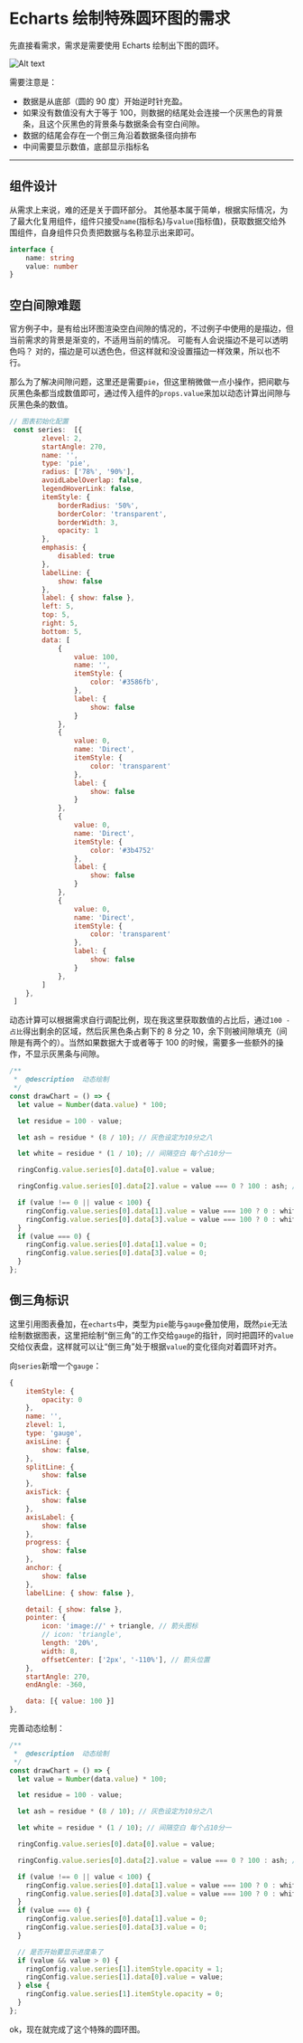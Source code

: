 # Echarts 绘制特殊圆环图的需求

先直接看需求，需求是需要使用 Echarts 绘制出下图的圆环。

![Alt text](../../assets/webSkill/ringxq.png)

需要注意是：

- 数据是从底部（圆的 90 度）开始逆时针充盈。
- 如果没有数值没有大于等于 100，则数据的结尾处会连接一个灰黑色的背景条，且这个灰黑色的背景条与数据条会有空白间隙。
- 数据的结尾会存在一个倒三角沿着数据条径向排布
- 中间需要显示数值，底部显示指标名

---

## 组件设计

从需求上来说，难的还是关于圆环部分。 其他基本属于简单，根据实际情况，为了最大化复用组件，组件只接受`name`(指标名)与`value`(指标值)，获取数据交给外围组件，自身组件只负责把数据与名称显示出来即可。

```ts
interface {
    name: string
    value: number
}
```

## 空白间隙难题

官方例子中，是有给出环图渲染空白间隙的情况的，不过例子中使用的是描边，但当前需求的背景是渐变的，不适用当前的情况。 可能有人会说描边不是可以透明色吗？ 对的，描边是可以透色色，但这样就和没设置描边一样效果，所以也不行。

那么为了解决间隙问题，这里还是需要`pie`，但这里稍微做一点小操作，把间歇与灰黑色条都当成数值即可，通过传入组件的`props.value`来加以动态计算出间隙与灰黑色条的数值。

```js
// 图表初始化配置
 const series:  [{
        zlevel: 2,
        startAngle: 270,
        name: '',
        type: 'pie',
        radius: ['78%', '90%'],
        avoidLabelOverlap: false,
        legendHoverLink: false,
        itemStyle: {
            borderRadius: '50%',
            borderColor: 'transparent',
            borderWidth: 3,
            opacity: 1
        },
        emphasis: {
            disabled: true
        },
        labelLine: {
            show: false
        },
        label: { show: false },
        left: 5,
        top: 5,
        right: 5,
        bottom: 5,
        data: [
            {
                value: 100,
                name: '',
                itemStyle: {
                    color: '#3586fb',
                },
                label: {
                    show: false
                }
            },
            {
                value: 0,
                name: 'Direct',
                itemStyle: {
                    color: 'transparent'
                },
                label: {
                    show: false
                }
            },
            {
                value: 0,
                name: 'Direct',
                itemStyle: {
                    color: '#3b4752'
                },
                label: {
                    show: false
                }
            },
            {
                value: 0,
                name: 'Direct',
                itemStyle: {
                    color: 'transparent'
                },
                label: {
                    show: false
                }
            },
        ]
    },
 ]
```

动态计算可以根据需求自行调配比例，现在我这里获取数值的占比后，通过`100 - 占比`得出剩余的区域，然后灰黑色条占剩下的 8 分之 10，余下则被间隙填充（间隙是有两个的）。当然如果数据大于或者等于 100 的时候，需要多一些额外的操作，不显示灰黑条与间隙。

```js
/**
 *  @description  动态绘制
 */
const drawChart = () => {
  let value = Number(data.value) * 100;

  let residue = 100 - value;

  let ash = residue * (8 / 10); // 灰色设定为10分之八

  let white = residue * (1 / 10); // 间隔空白 每个占10分一

  ringConfig.value.series[0].data[0].value = value;

  ringConfig.value.series[0].data[2].value = value === 0 ? 100 : ash; // 如果是超过100%，不显示

  if (value !== 0 || value < 100) {
    ringConfig.value.series[0].data[1].value = value === 100 ? 0 : white / 2;
    ringConfig.value.series[0].data[3].value = value === 100 ? 0 : white / 2;
  }
  if (value === 0) {
    ringConfig.value.series[0].data[1].value = 0;
    ringConfig.value.series[0].data[3].value = 0;
  }
};
```

## 倒三角标识

这里引用图表叠加，在`echarts`中，类型为`pie`能与`gauge`叠加使用，既然`pie`无法绘制数据图表，这里把绘制“倒三角”的工作交给`gauge`的指针，同时把圆环的`value`交给仪表盘，这样就可以让“倒三角”处于根据`value`的变化径向对着圆环对齐。

向`series`新增一个`gauge`：

```js
{
    itemStyle: {
        opacity: 0
    },
    name: '',
    zlevel: 1,
    type: 'gauge',
    axisLine: {
        show: false,
    },
    splitLine: {
        show: false
    },
    axisTick: {
        show: false
    },
    axisLabel: {
        show: false
    },
    progress: {
        show: false
    },
    anchor: {
        show: false
    },
    labelLine: { show: false },

    detail: { show: false },
    pointer: {
        icon: 'image://' + triangle, // 箭头图标
        // icon: 'triangle',
        length: '20%',
        width: 8,
        offsetCenter: ['2px', '-110%'], // 箭头位置
    },
    startAngle: 270,
    endAngle: -360,

    data: [{ value: 100 }]
},
```

完善动态绘制：

```js
/**
 *  @description  动态绘制
 */
const drawChart = () => {
  let value = Number(data.value) * 100;

  let residue = 100 - value;

  let ash = residue * (8 / 10); // 灰色设定为10分之八

  let white = residue * (1 / 10); // 间隔空白 每个占10分一

  ringConfig.value.series[0].data[0].value = value;

  ringConfig.value.series[0].data[2].value = value === 0 ? 100 : ash; // 如果是超过100%，不显示

  if (value !== 0 || value < 100) {
    ringConfig.value.series[0].data[1].value = value === 100 ? 0 : white / 2;
    ringConfig.value.series[0].data[3].value = value === 100 ? 0 : white / 2;
  }
  if (value === 0) {
    ringConfig.value.series[0].data[1].value = 0;
    ringConfig.value.series[0].data[3].value = 0;
  }

  // 是否开始要显示进度条了
  if (value && value > 0) {
    ringConfig.value.series[1].itemStyle.opacity = 1;
    ringConfig.value.series[1].data[0].value = value;
  } else {
    ringConfig.value.series[1].itemStyle.opacity = 0;
  }
};
```

ok，现在就完成了这个特殊的圆环图。
